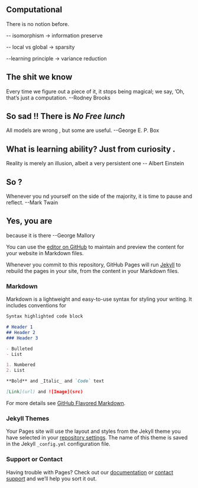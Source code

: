 ## Computational

There is no notion before.
 
 -- isomorphism $\rightarrow$ information preserve
  
 -- local vs global $\rightarrow$ sparsity 
  
 --learning principle $\rightarrow$ variance reduction 
  
## The shit we know
  Every time we figure out a piece of it, it stops being magical; we say, ’Oh, that’s just a computation. --Rodney Brooks
 
## So sad !! There is *No Free lunch*
  All models are wrong , but some are useful.  --George E. P. Box
  
## What is learning ability? Just from curiosity .
  Reality is merely an illusion, albeit a very persistent one -- Albert Einstein
  
## So ?
  Whenever you  nd yourself on the side of the majority, it is time to pause and reflect. --Mark Twain
  
## Yes, you are 
  because it is there --George Mallory
  
  
You can use the [editor on GitHub](https://github.com/emmettng/emmett.github.io/edit/master/index.md) to maintain and preview the content for your website in Markdown files.

Whenever you commit to this repository, GitHub Pages will run [Jekyll](https://jekyllrb.com/) to rebuild the pages in your site, from the content in your Markdown files.

### Markdown

Markdown is a lightweight and easy-to-use syntax for styling your writing. It includes conventions for

```markdown
Syntax highlighted code block

# Header 1
## Header 2
### Header 3

- Bulleted
- List

1. Numbered
2. List

**Bold** and _Italic_ and `Code` text

[Link](url) and ![Image](src)
```

For more details see [GitHub Flavored Markdown](https://guides.github.com/features/mastering-markdown/).

### Jekyll Themes

Your Pages site will use the layout and styles from the Jekyll theme you have selected in your [repository settings](https://github.com/emmettng/emmett.github.io/settings). The name of this theme is saved in the Jekyll `_config.yml` configuration file.

### Support or Contact

Having trouble with Pages? Check out our [documentation](https://help.github.com/categories/github-pages-basics/) or [contact support](https://github.com/contact) and we’ll help you sort it out.
